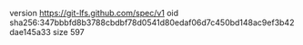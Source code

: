 version https://git-lfs.github.com/spec/v1
oid sha256:347bbbfd8b3788cbdbf78d0541d80edaf06d7c450bd148ac9ef3b42dae145a33
size 597
